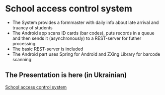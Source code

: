 # School access control system

- The System provides a formmaster with daily info about late arrival and truancy of students 
- The Android app scans ID cards (bar codes), puts records in a queue and then sends it (asynchronously) to a REST-server for futher processing 
- The basic REST-server is included
- The Android part uses Spring for Android and ZXing Library for barcode scanning


##
## The Presentation is here (in Ukrainian)
<a href="MAN.pdf">School access control system</a>
##

